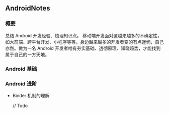 ## AndroidNotes

### 概要
总结 Android 开发经验、梳理知识点。 移动端开发面对这越来越多的不确定性，如大前端、跨平台开发、小程序等等。身边越来越多的开发者变的有点迷惘，自己亦然。做为一名 Android 开发者唯有夯实基础、透彻原理、知晓趋势，才能找到属于自己的一方天地。

### Android 基础

### Android 进阶

- Binder 机制的理解

  // Todo



